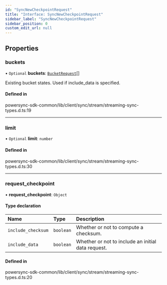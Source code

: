 ```yaml
---
id: "SyncNewCheckpointRequest"
title: "Interface: SyncNewCheckpointRequest"
sidebar_label: "SyncNewCheckpointRequest"
sidebar_position: 0
custom_edit_url: null
---
```


## Properties

### buckets

• `Optional` **buckets**: [`BucketRequest`](BucketRequest.md)[]

Existing bucket states. Used if include_data is specified.

#### Defined in

powersync-sdk-common/lib/client/sync/stream/streaming-sync-types.d.ts:19

___

### limit

• `Optional` **limit**: `number`

#### Defined in

powersync-sdk-common/lib/client/sync/stream/streaming-sync-types.d.ts:30

___

### request\_checkpoint

• **request\_checkpoint**: `Object`

#### Type declaration

| Name | Type | Description |
| :------ | :------ | :------ |
| `include_checksum` | `boolean` | Whether or not to compute a checksum. |
| `include_data` | `boolean` | Whether or not to include an initial data request. |

#### Defined in

powersync-sdk-common/lib/client/sync/stream/streaming-sync-types.d.ts:20

